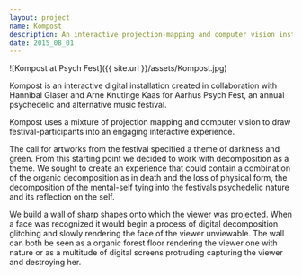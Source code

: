 ```yaml
---
layout: project
name: Kompost
description: An interactive projection-mapping and computer vision installation for Aarhus Psych Fest 2015
date: 2015_08_01
---
```

![Kompost at Psych Fest]({{ site.url }}/assets/Kompost.jpg)

Kompost is an interactive digital installation created in collaboration with Hannibal Glaser and Arne Knutinge Kaas for Aarhus Psych Fest, an annual psychedelic and alternative music festival.

Kompost uses a mixture of projection mapping and computer vision to draw festival-participants into an engaging interactive experience.

The call for artworks from the festival specified a theme of darkness and green. From this starting point we decided to work with decomposition as a theme. We sought to create an experience that could contain a combination of the organic decomposition as in death and the loss of physical form, the decomposition of the mental-self tying into the festivals psychedelic nature and its reflection on the self.

We build a wall of sharp shapes onto which the viewer was projected. When a face was recognized it would begin a process of digital decomposition glitching and slowly rendering the face of the viewer unviewable. The wall can both be seen as a organic forest floor rendering the viewer one with nature or as a multitude of digital screens protruding capturing the viewer and destroying her.
